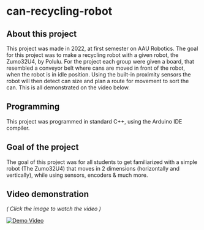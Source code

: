 # can-recycling-robot

## About this project
This project was made in 2022, at first semester on AAU Robotics.
The goal for this project was to make a recycling robot with a given robot, the Zumo32U4, by Polulu. For the project each group were given a board,
that resembled a conveyor belt where cans are moved in front of the robot, when the robot is in idle position. Using the built-in proximity sensors the robot will then detect can size and plan a route for movement to sort the can. This is all demonstrated on the video below.

## Programming
This project was programmed in standard C++, using the Arduino IDE compiler.

## Goal of the project
The goal of this project was for all students to get familiarized with a simple robot (The Zumo32U4) that moves in 2 dimensions (horizontally and vertically), while using sensors, encoders & much more.

## Video demonstration

_( Click the image to watch the video )_

[![Demo Video](https://i.ytimg.com/vi/6O9ksZEdjEQ/hqdefault.jpg)](https://www.youtube.com/watch?v=6O9ksZEdjEQ)
